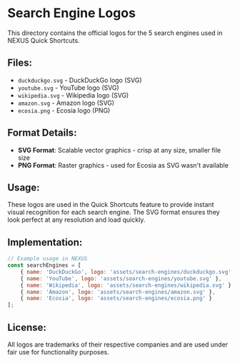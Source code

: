 # Search Engine Logos

This directory contains the official logos for the 5 search engines used in NEXUS Quick Shortcuts.

## Files:
- `duckduckgo.svg` - DuckDuckGo logo (SVG)
- `youtube.svg` - YouTube logo (SVG)
- `wikipedia.svg` - Wikipedia logo (SVG)
- `amazon.svg` - Amazon logo (SVG)
- `ecosia.png` - Ecosia logo (PNG)

## Format Details:
- **SVG Format**: Scalable vector graphics - crisp at any size, smaller file size
- **PNG Format**: Raster graphics - used for Ecosia as SVG wasn't available

## Usage:
These logos are used in the Quick Shortcuts feature to provide instant visual recognition for each search engine. The SVG format ensures they look perfect at any resolution and load quickly.

## Implementation:
```javascript
// Example usage in NEXUS
const searchEngines = [
    { name: 'DuckDuckGo', logo: 'assets/search-engines/duckduckgo.svg' },
    { name: 'YouTube', logo: 'assets/search-engines/youtube.svg' },
    { name: 'Wikipedia', logo: 'assets/search-engines/wikipedia.svg' },
    { name: 'Amazon', logo: 'assets/search-engines/amazon.svg' },
    { name: 'Ecosia', logo: 'assets/search-engines/ecosia.png' }
];
```

## License:
All logos are trademarks of their respective companies and are used under fair use for functionality purposes.

